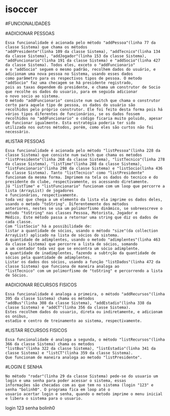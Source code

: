 # isoccer
#FUNCIONALIDADES
  
  #ADICIONAR PESSOAS
    
    Essa funcionalidade é acionada pelo método "addPessoa"(linha 77 da classe Sistema) que chama os métodos
    "addPresidente"(linha 109 da classe Sistema), "addTecnico"(linha 134 da classe Sistema), "addJogador"(linha 153 da classe Sistema), 
    "addFuncionario"(linha 191 da classe Sistema) e "addSocio"(linha 427 da classe Sistema). Todos eles, exceto o "addFuncionario" 
    e o "addSocio" seguem o mesmo padrão, recolhem dados do usuário, e adicionam uma nova pessoa no Sistema, usando esses dados
    como parâmetro para os respectivos tipos de pessoa. O metodo "addSocio" faz uma checagem se há presidente registrado,
    pois as taxas dependem do presidente, e chama um construtor de Socio que recolhe os dados do usuario, para em seguida adicionar 
    o novo socio ao sistema.
    O método "addFuncionario" consiste num switch que chama o construtor certo para aquele tipo de pessoa, os dados do usuário são
    recolhidos pelo próprio construtor. Ele foi feito desta forma pois há vários tipos diferentes de funcionários, se os dados fossem 
    recolhidos no "addFuncionario" o código ficaria muito poluido, apesar de funcionar igualmente. Esta estratégia poderia ter sido 
    utilizada nos outros métodos, porém, como eles são curtos não foi necessário.
    
  #LISTAR PESSOAS
  
    Essa funcionalidade é acionada pelo método "listPessoa"(linha 228 da classe Sistema) que consiste num switch que chama os metodos
    "listPresidente"(linha 268 da classe Sistema), "listTecnico"(linha 278 da classe Sistema), "listTime"(linha 288 da classe Sistema), 
    "listFuncionario"(linha 298 da classe Sistema) e "listSocio(linha 436 da classe Sistema). Tanto "listTecnico" como "listPresidente"
    funcionam da mesma forma. Imprimem na tela os dados do tecnico e do presidente do clube, respectivamente, os acessando diretamente.
    Já "listTime" e "listFuncionario" funcionam com um loop que percorre a lista (ArrayList) de jogadores 
    e funcionários, respectivamente.
    toda vez que chega a um elemento da lista ela imprime os dados deles, usando o metodo "toString". Diferentemente dos métodos 
    anteriores, nestes se usa um polimorfismo dinâmico, se sobreescreve o método "toString" nas classes Pessoa, Motorista, Jogador e 
    Médico. Este método passa a retornar uma string que diz os dados de cada classe.
    Com "listSocio" há a possibilidade de: 
    listar a quantidade de sócios, usando o método "size"(da collection ArrayList) aplicado na lista de sócios do sistema. 
    A quantidade de adimplentes, usando o metodo "adimplentes"(linha 463 da classe Sistema) que percorre a lista de sócios, somando
    a um contador toda vez que se encontra um sócio adimplente.
    A quantidade de inadimplentes, fazendo a subtrção da quantidade de sócios pela quantidade de adimplentes.
    Listar os dados dos sócios, usando a função "listDados"(linha 472 da classe Sistema) que funciona de maneira analoga ao 
    "listTecnico" com um polimorfismo de "toString" e percorrendo a lista de Sócios.
    
  #ADICIONAR RECURSOS FISICOS
  
    Essa funcionalidade é analoga a primeira, o método "addRecursos"(linha 395 da classe Sistema) chama os métodos 
    "addBus"(linha 308 da classe Sistema), "addEstadio"(linha 338 da classe Sistema) e "addCT"(linha 356 da classe Sistema).
    Estes recolhem dados do usuario, direta ou indiretamente, e adicionam os onibus, 
    estadio e centro de treinamento ao sistema, respectivamente.
    
  #LISTAR RECURSOS FISICOS
  
    Essa funcionalidade é analoga a segunda, o método "listRecursos"(linha 366 da classe Sistema) chama os metodos 
    "listBus"(linha 322 da classe Sistema), "listEstadio"(linha 341 da classe Sistema) e "listCT"(linha 359 da classe Sistema).
    Que funcionam de maneira analoga ao metodo "listPresidente".
    
  #LOGIN E SENHA
  
    No método "rodar"(linha 29 da classe Sistema) pede-se do usuario um login e uma senha para poder acessar o sistema, essas
    informações são checadas com as que tem no sistema (login "123" e senha "bolinh0". O programa fica em loop até o 
    usuario acertar login e senha, quando o metodo imprime o menu inicial e libera o sistema para o usuario.







login 123
senha bolinh0
